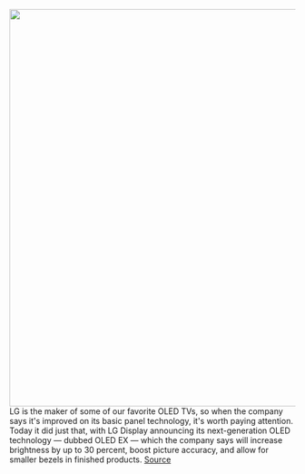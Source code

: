 <img src='https://cdn.vox-cdn.com/thumbor/3PxNXOdy0uBgHarKAUbNvsT_rA0=/0x0:960x618/1200x800/filters:focal(404x233:556x385)/cdn.vox-cdn.com/uploads/chorus_image/image/70325923/110411_57576_1754.0.jpg' width='700px' /><br/>
LG is the maker of some of our favorite OLED TVs, so when the company says it's improved on its basic panel technology, it's worth paying attention. Today it did just that, with LG Display announcing its next-generation OLED technology — dubbed OLED EX — which the company says will increase brightness by up to 30 percent, boost picture accuracy, and allow for smaller bezels in finished products.
<a href='https://www.theverge.com/2021/12/29/22858131/lg-oled-ex-technology-improved-brightness-accuracy-ces-2022'> Source <a/>